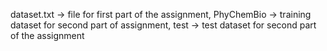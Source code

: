 dataset.txt -> file for first part of the assignment,
PhyChemBio -> training dataset for second part of assignment,
test -> test dataset for second part of the assignment
